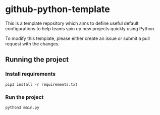 # github-python-template

This is a template repository which aims to define useful default configurations to help teams spin up new projects quickly using Python.

To modify this template, please either create an issue or submit a pull request with the changes.

## Running the project

### Install requirements

```
pip3 install -r requirements.txt
```

### Run the project
```
python3 main.py
```
